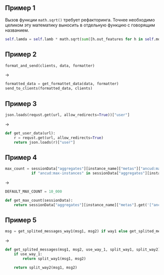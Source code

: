 ## Пример 1

Вызов функции `math.sqrt()` требует рефакторинга. Точнее необходимо целиком эту математику выносить в отдельную функцию с говорящим названием.

``` python
self.lamda = self.lamb * math.sqrt(sum([h.out_features for h in self.model.heads[:-1]]) / self.model.heads[-1].out_features)
```


## Пример 2

``` python
format_and_send(clients, data, formatter)
```

->

``` python
formatted_data = get_formattet_data(data, formatter)
send_to_clients(formatted_data, clients)
```

## Пример 3

``` python
json.loads(requst.get(url, allow_redirects=True))["user"]
```

->

``` python
def get_user_data(url):
    r = requst.get(url, allow_redirects=True)
    return json.loads(r)["user"]
```

## Пример 4

``` python
max_count = sessionData["aggregates"][instance_name]["metas"]["ancud:max-instances"] \
            if "ancud:max-instances" in sessionData["aggregates"][instance_name]["metas"] else 9999
```

->

``` python
DEFAULT_MAX_COUNT = 10_000

def get_max_count(sessionData):
    return sessionData["aggregates"][instance_name]["metas"].get('["ancud:max-instances"]') or DEFAULT_MAX_COUNT
```

## Пример 5


``` python
msg = get_splited_messages_way1(msg1, msg2) if way1 else get_splited_messages_way2(msg1, msg2)
```

->

``` python
def get_splited_messages(msg1, msg2, use_way_1, split_way1, split_way2):
    if use_way_1:
        return split_way1(msg1, msg2)

    return split_way2(msg1, msg2)
```
